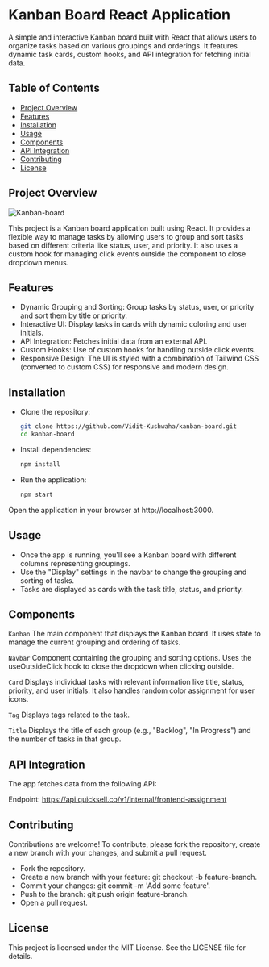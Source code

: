# Kanban Board React Application
A simple and interactive Kanban board built with React that allows users to organize tasks based on various groupings and orderings. It features dynamic task cards, custom hooks, and API integration for fetching initial data.

## Table of Contents
- [Project Overview](#project-overview)
- [Features](#features)
- [Installation](#installation)
- [Usage](#usage)
- [Components](#components)
- [API Integration](#api-integration)
- [Contributing](#contributing)
- [License](#license)

## Project Overview

![Kanban-board](https://i.ibb.co/jkMKdc5/Screenshot-24-9-2024-133350-kanban-board-eight-iota-vercel-app.jpg)

This project is a Kanban board application built using React. It provides a flexible way to manage tasks by allowing users to group and sort tasks based on different criteria like status, user, and priority. It also uses a custom hook for managing click events outside the component to close dropdown menus.

## Features
- Dynamic Grouping and Sorting: Group tasks by status, user, or priority and sort them by title or priority.
- Interactive UI: Display tasks in cards with dynamic coloring and user initials.
- API Integration: Fetches initial data from an external API.
- Custom Hooks: Use of custom hooks for handling outside click events.
- Responsive Design: The UI is styled with a combination of Tailwind CSS (converted to custom CSS) for responsive and modern design.
  
## Installation
- Clone the repository:
  
  ```bash
  git clone https://github.com/Vidit-Kushwaha/kanban-board.git
  cd kanban-board
  ```
  
- Install dependencies:
  
  ```bash
  npm install
  ```
  
- Run the application:
  ```bash
  npm start
  ```
Open the application in your browser at http://localhost:3000.

## Usage

- Once the app is running, you'll see a Kanban board with different columns representing groupings.
- Use the "Display" settings in the navbar to change the grouping and sorting of tasks.
- Tasks are displayed as cards with the task title, status, and priority.

## Components
`Kanban`
The main component that displays the Kanban board. It uses state to manage the current grouping and ordering of tasks.

`Navbar`
Component containing the grouping and sorting options. Uses the useOutsideClick hook to close the dropdown when clicking outside.

`Card`
Displays individual tasks with relevant information like title, status, priority, and user initials. It also handles random color assignment for user icons.

`Tag`
Displays tags related to the task.

`Title`
Displays the title of each group (e.g., "Backlog", "In Progress") and the number of tasks in that group.

## API Integration
The app fetches data from the following API:

Endpoint: https://api.quicksell.co/v1/internal/frontend-assignment


## Contributing
Contributions are welcome! To contribute, please fork the repository, create a new branch with your changes, and submit a pull request.

- Fork the repository.
- Create a new branch with your feature: git checkout -b feature-branch.
- Commit your changes: git commit -m 'Add some feature'.
- Push to the branch: git push origin feature-branch.
- Open a pull request.
  
## License
This project is licensed under the MIT License. See the LICENSE file for details.
